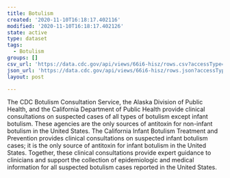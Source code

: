 ```yaml
---
title: Botulism
created: '2020-11-10T16:18:17.402116'
modified: '2020-11-10T16:18:17.402126'
state: active
type: dataset
tags:
  - Botulism
groups: []
csv_url: 'https://data.cdc.gov/api/views/66i6-hisz/rows.csv?accessType=DOWNLOAD'
json_url: 'https://data.cdc.gov/api/views/66i6-hisz/rows.json?accessType=DOWNLOAD'
layout: post

---
```

<p>The CDC Botulism Consultation Service, the Alaska Division of Public Health, and the California Department of Public Health provide clinical consultations on suspected cases of all types of botulism except infant botulism. These agencies are the only sources of antitoxin for non-infant botulism in the United States. The California Infant Botulism Treatment and Prevention provides clinical consultations on suspected infant botulism cases; it is the only source of antitoxin for infant botulism in the United States. Together, these clinical consultations provide expert guidance to clinicians and support the collection of epidemiologic and medical information for all suspected botulism cases reported in the United States.</p>

